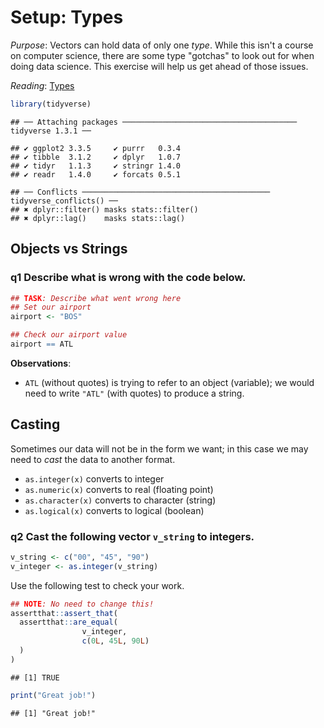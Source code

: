 
# Setup: Types

*Purpose*: Vectors can hold data of only one *type*. While this isn't a course on computer science, there are some type "gotchas" to look out for when doing data science. This exercise will help us get ahead of those issues.

*Reading*: [Types](https://rstudio.cloud/learn/primers/1.2)




```r
library(tidyverse)
```

```
## ── Attaching packages ─────────────────────────────────────── tidyverse 1.3.1 ──
```

```
## ✔ ggplot2 3.3.5     ✔ purrr   0.3.4
## ✔ tibble  3.1.2     ✔ dplyr   1.0.7
## ✔ tidyr   1.1.3     ✔ stringr 1.4.0
## ✔ readr   1.4.0     ✔ forcats 0.5.1
```

```
## ── Conflicts ────────────────────────────────────────── tidyverse_conflicts() ──
## ✖ dplyr::filter() masks stats::filter()
## ✖ dplyr::lag()    masks stats::lag()
```

## Objects vs Strings
<!-- -------------------------------------------------- -->

### __q1__ Describe what is wrong with the code below.


```r
## TASK: Describe what went wrong here
## Set our airport
airport <- "BOS"

## Check our airport value
airport == ATL
```

**Observations**:

- `ATL` (without quotes) is trying to refer to an object (variable); we would need to write `"ATL"` (with quotes) to produce a string.

## Casting
<!-- -------------------------------------------------- -->

Sometimes our data will not be in the form we want; in this case we may need to *cast* the data to another format.

- `as.integer(x)` converts to integer
- `as.numeric(x)` converts to real (floating point)
- `as.character(x)` converts to character (string)
- `as.logical(x)` converts to logical (boolean)

### __q2__ Cast the following vector `v_string` to integers.


```r
v_string <- c("00", "45", "90")
v_integer <- as.integer(v_string)
```

Use the following test to check your work.


```r
## NOTE: No need to change this!
assertthat::assert_that(
  assertthat::are_equal(
                v_integer,
                c(0L, 45L, 90L)
  )
)
```

```
## [1] TRUE
```

```r
print("Great job!")
```

```
## [1] "Great job!"
```

<!-- include-exit-ticket -->
